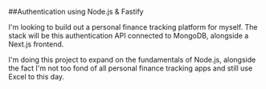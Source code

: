##Authentication using Node.js & Fastify

I'm looking to build out a personal finance tracking platform for myself. The stack will be this authentication API connected to MongoDB, alongside a Next.js frontend.

I'm doing this project to expand on the fundamentals of Node.js, alongside the fact I'm not too fond of all personal finance tracking apps and still use Excel to this day.
